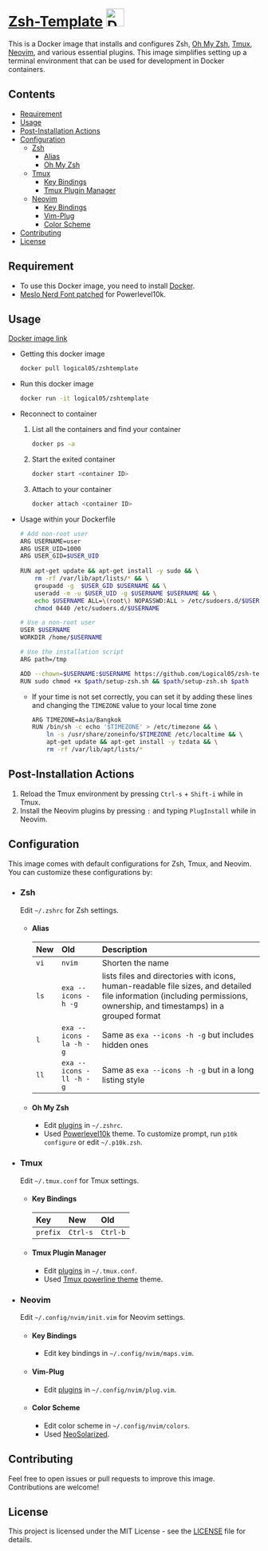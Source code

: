 # [Zsh-Template](https://hub.docker.com/r/logical05/zshtemplate) <a href="https://hub.docker.com/r/logical05/zshtemplate" target="_blank" rel="noreferrer"><img src="https://raw.githubusercontent.com/danielcranney/readme-generator/main/public/icons/skills/docker-colored.svg" width="36" height="36" alt="Docker" /></a>

This is a Docker image that installs and configures Zsh, [Oh My Zsh](https://ohmyz.sh/), [Tmux](https://github.com/tmux/tmux), [Neovim](https://neovim.io/), and various essential plugins. 
This image simplifies setting up a terminal environment that can be used for development in Docker containers.

## Contents

- [Requirement](#requirement)
- [Usage](#usage)
- [Post-Installation Actions](#post-installation-actions)
- [Configuration](#configuration)
  - [Zsh](#zsh)
    - [Alias](#alias)
    - [Oh My Zsh](#oh-my-zsh)
  - [Tmux](#tmux)
    - [Key Bindings](#key-bindings)
    - [Tmux Plugin Manager](#tmux-plugin-manager)
  - [Neovim](#neovim)
    - [Key Bindings](#key-bindings-1)
    - [Vim-Plug](#vim-plug)
    - [Color Scheme](#color-scheme)
- [Contributing](#contributing)
- [License](#license)

## Requirement

- To use this Docker image, you need to install [Docker](https://docs.docker.com/).
- [Meslo Nerd Font patched](https://github.com/romkatv/powerlevel10k?tab=readme-ov-file#fonts) for Powerlevel10k.

## Usage

[Docker image link](https://hub.docker.com/r/logical05/zshtemplate)

- Getting this docker image
  ```zsh
  docker pull logical05/zshtemplate
  ```
  
- Run this docker image
  ```zsh
  docker run -it logical05/zshtemplate
  ```
  
- Reconnect to container
  1. List all the containers and find your container
     ```zsh
     docker ps -a
     ```
  3. Start the exited container
     ```zsh
     docker start <container ID>
     ```
  5. Attach to your container
     ```zsh
     docker attach <container ID>
     ```
- Usage within your Dockerfile
   ```zsh
   # Add non-root user
   ARG USERNAME=user
   ARG USER_UID=1000
   ARG USER_GID=$USER_UID
    
   RUN apt-get update && apt-get install -y sudo && \
       rm -rf /var/lib/apt/lists/* && \
       groupadd -g  $USER_GID $USERNAME && \
       useradd -m -u $USER_UID -g $USERNAME $USERNAME && \
       echo $USERNAME ALL=\(root\) NOPASSWD:ALL > /etc/sudoers.d/$USERNAME && \
       chmod 0440 /etc/sudoers.d/$USERNAME

   # Use a non-root user
   USER $USERNAME
   WORKDIR /home/$USERNAME

   # Use the installation script
   ARG path=/tmp
   
   ADD --chown=$USERNAME:$USERNAME https://github.com/Logical05/zsh-template.git $path
   RUN sudo chmod +x $path/setup-zsh.sh && $path/setup-zsh.sh $path
   ```
   - If your time is not set correctly, you can set it by adding these lines and changing the `TIMEZONE` value to your local time zone
     ```zsh
     ARG TIMEZONE=Asia/Bangkok
     RUN /bin/sh -c echo '$TIMEZONE' > /etc/timezone && \
         ln -s /usr/share/zoneinfo/$TIMEZONE /etc/localtime && \ 
         apt-get update && apt-get install -y tzdata && \
         rm -rf /var/lib/apt/lists/*
     ```

## Post-Installation Actions

1. Reload the Tmux environment by pressing `Ctrl-s` + `Shift-i` while in Tmux.
2. Install the Neovim plugins by pressing `:` and typing `PlugInstall` while in Neovim.

## Configuration

This image comes with default configurations for Zsh, Tmux, and Neovim. You can customize these configurations by:

- ### Zsh
  Edit `~/.zshrc` for Zsh settings.
  
  - #### Alias
    | New  | Old                     | Description                                                                                                                                                             | 
    | :--- | :---------------------- | :---------------------------------------------------------------------------------------------------------------------------------------------------------------------- |
    | `vi` | `nvim`                  | Shorten the name                                                                                                                                                        |
    | `ls` | `exa --icons -h -g`     | lists files and directories with icons, human-readable file sizes, and detailed file information (including permissions, ownership, and timestamps) in a grouped format |
    | `l`  | `exa --icons -la -h -g` | Same as `exa --icons -h -g` but includes hidden ones                                                                                                                    |
    | `ll` | `exa --icons -ll -h -g` | Same as `exa --icons -h -g` but in a long listing style                                                                                                                 |
    
  - #### Oh My Zsh
    - Edit [plugins](https://github.com/ohmyzsh/ohmyzsh/wiki/plugins) in `~/.zshrc`.
    - Used [Powerlevel10k](https://github.com/romkatv/powerlevel10k) theme. To customize prompt, run `p10k configure` or edit `~/.p10k.zsh`.

- ### Tmux
  Edit `~/.tmux.conf` for Tmux settings.
  
  - #### Key Bindings
    | Key      | New      | Old      | 
    | :------- | :------- | :------- |
    | `prefix` | `Ctrl-s` | `Ctrl-b` |

  - #### Tmux Plugin Manager
    - Edit [plugins](https://github.com/tmux-plugins/tpm) in `~/.tmux.conf`.
    - Used [Tmux powerline theme](https://github.com/wfxr/tmux-power) theme.
  
- ### Neovim
  Edit `~/.config/nvim/init.vim` for Neovim settings.

  - #### Key Bindings
    - Edit key bindings in `~/.config/nvim/maps.vim`.

  - #### Vim-Plug
    - Edit [plugins](https://github.com/junegunn/vim-plug) in `~/.config/nvim/plug.vim`.

  - #### Color Scheme
    - Edit color scheme in `~/.config/nvim/colors`.
    - Used [NeoSolarized](https://github.com/iCyMind/NeoSolarized).

## Contributing

Feel free to open issues or pull requests to improve this image. Contributions are welcome!

## License

This project is licensed under the MIT License - see the [LICENSE](LICENSE) file for details.
